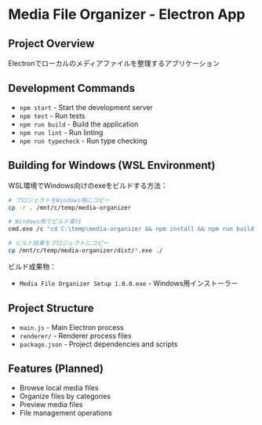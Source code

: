 # Media File Organizer - Electron App

## Project Overview
Electronでローカルのメディアファイルを整理するアプリケーション

## Development Commands
- `npm start` - Start the development server
- `npm test` - Run tests
- `npm run build` - Build the application
- `npm run lint` - Run linting
- `npm run typecheck` - Run type checking

## Building for Windows (WSL Environment)
WSL環境でWindows向けのexeをビルドする方法：

```bash
# プロジェクトをWindows側にコピー
cp -r . /mnt/c/temp/media-organizer

# Windows側でビルド実行
cmd.exe /c "cd C:\temp\media-organizer && npm install && npm run build:win"

# ビルド結果をプロジェクトにコピー
cp /mnt/c/temp/media-organizer/dist/*.exe ./
```

ビルド成果物：
- `Media File Organizer Setup 1.0.0.exe` - Windows用インストーラー

## Project Structure
- `main.js` - Main Electron process
- `renderer/` - Renderer process files
- `package.json` - Project dependencies and scripts

## Features (Planned)
- Browse local media files
- Organize files by categories
- Preview media files
- File management operations